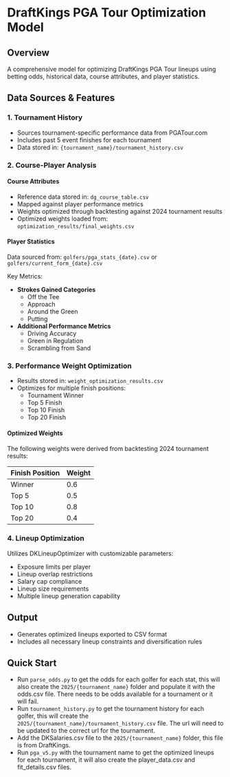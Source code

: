 # DraftKings PGA Tour Optimization Model

## Overview
A comprehensive model for optimizing DraftKings PGA Tour lineups using betting odds, historical data, course attributes, and player statistics.

## Data Sources & Features

### 1. Tournament History
- Sources tournament-specific performance data from PGATour.com
- Includes past 5 event finishes for each tournament
- Data stored in: `{tournament_name}/tournament_history.csv`

### 2. Course-Player Analysis
#### Course Attributes
- Reference data stored in: `dg_course_table.csv`
- Mapped against player performance metrics
- Weights optimized through backtesting against 2024 tournament results
- Optimized weights loaded from: `optimization_results/final_weights.csv`

#### Player Statistics
Data sourced from: `golfers/pga_stats_{date}.csv` or `golfers/current_form_{date}.csv`

Key Metrics:
- **Strokes Gained Categories**
  - Off the Tee
  - Approach
  - Around the Green
  - Putting
- **Additional Performance Metrics**
  - Driving Accuracy
  - Green in Regulation
  - Scrambling from Sand

### 3. Performance Weight Optimization
- Results stored in: `weight_optimization_results.csv`
- Optimizes for multiple finish positions:
  - Tournament Winner
  - Top 5 Finish
  - Top 10 Finish
  - Top 20 Finish

#### Optimized Weights
The following weights were derived from backtesting 2024 tournament results:

| Finish Position | Weight |
|----------------|--------|
| Winner         | 0.6    |
| Top 5          | 0.5    |
| Top 10         | 0.8    |
| Top 20         | 0.4    |

### 4. Lineup Optimization
Utilizes DKLineupOptimizer with customizable parameters:
- Exposure limits per player
- Lineup overlap restrictions
- Salary cap compliance
- Lineup size requirements
- Multiple lineup generation capability

## Output
- Generates optimized lineups exported to CSV format
- Includes all necessary lineup constraints and diversification rules

## Quick Start
- Run `parse_odds.py` to get the odds for each golfer for each stat, this will also create the `2025/{tournament_name}` folder and populate it with the odds.csv file. There needs to be odds available for a tournament or it will fail.
- Run `tournament_history.py` to get the tournament history for each golfer, this will create the `2025/{tournament_name}/tournament_history.csv` file. The url will need to be updated to the correct url for the tournament.
- Add the DKSalaries.csv file to the `2025/{tournament_name}` folder, this file is from DraftKings.
- Run `pga_v5.py` with the tournament name to get the optimized lineups for each tournament, it will also create the player_data.csv and fit_details.csv files.

